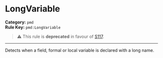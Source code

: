 # LongVariable
**Category:** `pmd`<br/>
**Rule Key:** `pmd:LongVariable`<br/>
> :warning: This rule is **deprecated** in favour of [S117](https://rules.sonarsource.com/java/RSPEC-117).

-----

Detects when a field, formal or local variable is declared with a long name.
